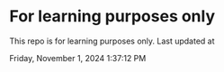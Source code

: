 # For learning purposes only
This repo is for learning purposes only.
Last updated at

Friday, November 1, 2024 1:37:12 PM

